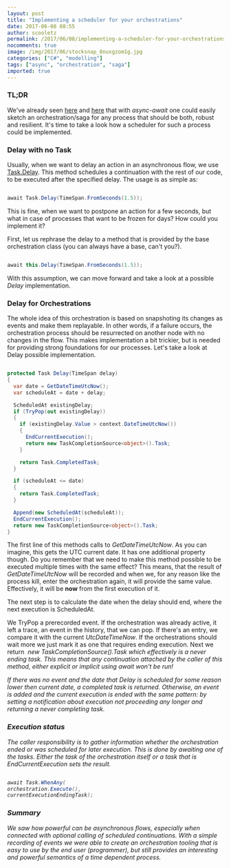 ```yaml
---
layout: post
title: "Implementing a scheduler for your orchestrations"
date: 2017-06-08 08:55
author: scooletz
permalink: /2017/06/08/implementing-a-scheduler-for-your-orchestrations/
nocomments: true
image: /img/2017/06/stocksnap_8nuxgzom1g.jpg
categories: ["C#", "modelling"]
tags: ["async", "orchestration", "saga"]
imported: true
---
```


### TL;DR

We've already seen [here](http://blog.scooletz.com/2017/04/13/orchestrating-your-processes-with-durable-task) and [here](http://blog.scooletz.com/2017/06/01/orchestrating-processes-for-fun-and-profit) that with *async-await* one could easily sketch an orchestration/saga for any process that should be both, robust and resilient. It's time to take a look how a scheduler for such a process could be implemented.

### Delay with no Task

Usually, when we want to delay an action in an asynchronous flow, we use [Task.Delay](https://msdn.microsoft.com/en-us/library/hh139096(v=vs.110).aspx). This method schedules a continuation with the rest of our code, to be executed after the specified delay. The usage is as simple as:

```csharp

await Task.Delay(TimeSpan.FromSeconds(1.5));

```

This is fine, when we want to postpone an action for a few seconds, but what in case of processes that want to be frozen for days? How could you implement it?

First, let us rephrase the delay to a method that is provided by the base orchestration class (you can always have a base, can't you?).

```csharp

await this.Delay(TimeSpan.FromSeconds(1.5));

```

With this assumption, we can move forward and take a look at a possible *Delay* implementation.

### Delay for Orchestrations

The whole idea of this orchestration is based on snapshoting its changes as events and make them replayable. In other words, if a failure occurs, the orchestration process should be resurrected on another node with no changes in the flow. This makes implementation a bit trickier, but is needed for providing strong foundations for our processes. Let's take a look at Delay possible implementation.

```csharp

protected Task Delay(TimeSpan delay)
{
  var date = GetDateTimeUtcNow();
  var scheduleAt = date + delay;

  ScheduledAt existingDelay;
  if (TryPop(out existingDelay))
  {
    if (existingDelay.Value > context.DateTimeUtcNow())
    {
      EndCurrentExecution();
      return new TaskCompletionSource<object>().Task;
    }

    return Task.CompletedTask;
  }

  if (scheduleAt <= date)
  {
    return Task.CompletedTask;
  }

  Append(new ScheduledAt(scheduleAt));
  EndCurrentExecution();
  return new TaskCompletionSource<object>().Task;
}

```

The first line of this methods calls to *GetDateTimeUtcNow*. As you can imagine, this gets the UTC current date. It has one additional property though. Do you remember that we need to make this method possible to be executed multiple times with the same effect? This means, that the result of *GetDateTimeUtcNow* will be recorded and when we, for any reason like the process kill, enter the orchestration again, it will provide the same value. Effectively, it will be **now** from the first execution of it.

The next step is to calculate the date when the delay should end, where the next execution is ScheduledAt.

We TryPop a prerecorded event. If the orchestration was already active, it left a trace, an event in the history, that we can pop. If there's an entry, we compare it with the current *UtcDateTimeNow*. If the orchestrations should wait more we just mark it as one that requires ending execution. Next we return  *new TaskCompletionSource<object>().Task* which effectively is a never ending task. This means that any continuation attached by the caller of this method, either explicit or implicit using *await* won't be run!

If there was no event and the date that Delay is scheduled for some reason lower then current date, a completed task is returned. Otherwise, an event is added and the current execution is ended with the same pattern: by setting a notification about execution not proceeding any longer and returning a never completing task.

### Execution status

The caller responsibility is to gather information whether the orchestration ended or was scheduled for later execution. This is done by awaiting one of the tasks. Either the task of the orchestration itself or a task that is *EndCurrentExecution* sets the result.

```csharp

await Task.WhenAny(
orchestration.Execute(),
currentExecutionEndingTask);

```

### Summary

We saw how powerful can be asynchronous flows, especially when connected with optional calling of scheduled continuations. With a simple recording of events we were able to create an orchestration tooling that is easy to use by the end user (programmer), but still provides an interesting and powerful semantics of a time dependent process.

